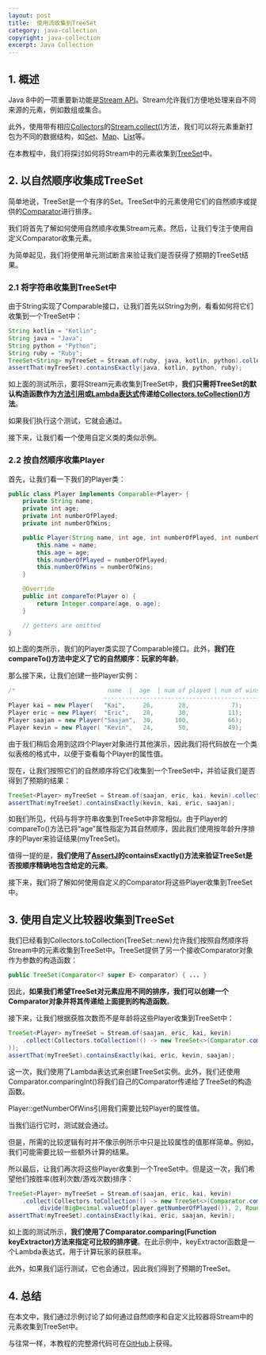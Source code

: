 ```yaml
---
layout: post
title:  使用流收集到TreeSet
category: java-collection
copyright: java-collection
excerpt: Java Collection
---
```


## 1. 概述

Java 8中的一项重要新功能是[Stream API](https://www.baeldung.com/java-8-streams)。Stream允许我们方便地处理来自不同来源的元素，例如数组或集合。

此外，使用带有相应[Collectors](https://www.baeldung.com/java-8-collectors)的[Stream.collect()](https://www.baeldung.com/java-8-collectors#Collect)方法，我们可以将元素重新打包为不同的数据结构，如[Set](https://www.baeldung.com/java-hashset)、[Map](https://www.baeldung.com/java-hashmap)、[List](https://www.baeldung.com/java-arraylist)等。

在本教程中，我们将探讨如何将Stream中的元素收集到[TreeSet](https://www.baeldung.com/java-tree-set)中。

## 2. 以自然顺序收集成TreeSet

简单地说，TreeSet是一个有序的Set。TreeSet中的元素使用它们的自然顺序或提供的[Comparator](https://www.baeldung.com/java-comparator-comparable)进行排序。

我们将首先了解如何使用自然顺序收集Stream元素。然后，让我们专注于使用自定义Comparator收集元素。

为简单起见，我们将使用单元测试断言来验证我们是否获得了预期的TreeSet结果。

### 2.1 将字符串收集到TreeSet中

由于String实现了Comparable接口，让我们首先以String为例，看看如何将它们收集到一个TreeSet中：

```java
String kotlin = "Kotlin";
String java = "Java";
String python = "Python";
String ruby = "Ruby";
TreeSet<String> myTreeSet = Stream.of(ruby, java, kotlin, python).collect(Collectors.toCollection(TreeSet::new));
assertThat(myTreeSet).containsExactly(java, kotlin, python, ruby);
```

如上面的测试所示，要将Stream元素收集到TreeSet中，**我们只需将TreeSet的默认构造函数作为[方法引用](https://www.baeldung.com/java-method-references)或[Lambda表达式](https://www.baeldung.com/java-8-lambda-expressions-tips)传递给[Collectors.toCollection()](https://www.baeldung.com/java-8-collectors#3-collectorstocollection)方法**。

如果我们执行这个测试，它就会通过。

接下来，让我们看一个使用自定义类的类似示例。

### 2.2 按自然顺序收集Player

首先，让我们看一下我们的Player类：

```java
public class Player implements Comparable<Player> {
    private String name;
    private int age;
    private int numberOfPlayed;
    private int numberOfWins;

    public Player(String name, int age, int numberOfPlayed, int numberOfWins) {
        this.name = name;
        this.age = age;
        this.numberOfPlayed = numberOfPlayed;
        this.numberOfWins = numberOfWins;
    }

    @Override
    public int compareTo(Player o) {
        return Integer.compare(age, o.age);
    }

    // getters are omitted
}
```

如上面的类所示，我们的Player类实现了Comparable接口。此外，**我们在compareTo()方法中定义了它的自然顺序：玩家的年龄**。

那么接下来，让我们创建一些Player实例：

```java
/*                          name  |  age  | num of played | num of wins
                           --------------------------------------------- */
Player kai = new Player(   "Kai",     26,       28,            7);
Player eric = new Player(  "Eric",    28,       30,           11);
Player saajan = new Player("Saajan",  30,      100,           66);
Player kevin = new Player( "Kevin",   24,       50,           49);
```

由于我们稍后会用到这四个Player对象进行其他演示，因此我们将代码放在一个类似表格的格式中，以便于查看每个Player的属性值。

现在，让我们按照它们的自然顺序将它们收集到一个TreeSet中，并验证我们是否得到了预期的结果：

```java
TreeSet<Player> myTreeSet = Stream.of(saajan, eric, kai, kevin).collect(Collectors.toCollection(TreeSet::new));
assertThat(myTreeSet).containsExactly(kevin, kai, eric, saajan);
```

如我们所见，代码与将字符串收集到TreeSet中非常相似。由于Player的compareTo()方法已将“age”属性指定为其自然顺序，因此我们使用按年龄升序排序的Player来验证结果(myTreeSet)。

值得一提的是，**我们使用了[AssertJ](https://www.baeldung.com/introduction-to-assertj)的containsExactly()方法来验证TreeSet是否按顺序精确地包含给定的元素**。

接下来，我们将了解如何使用自定义的Comparator将这些Player收集到TreeSet中。

## 3. 使用自定义比较器收集到TreeSet

我们已经看到Collectors.toCollection(TreeSet::new)允许我们按照自然顺序将Stream中的元素收集到TreeSet中。TreeSet提供了另一个接收Comparator对象作为参数的构造函数：

```java
public TreeSet(Comparator<? super E> comparator) { ... }
```

因此，**如果我们希望TreeSet对元素应用不同的排序，我们可以创建一个Comparator对象并将其传递给上面提到的构造函数**。

接下来，让我们根据获胜次数而不是年龄将这些Player收集到TreeSet中：

```java
TreeSet<Player> myTreeSet = Stream.of(saajan, eric, kai, kevin)
    .collect(Collectors.toCollection(() -> new TreeSet<>(Comparator.comparingInt(Player::getNumberOfWins))
));
assertThat(myTreeSet).containsExactly(kai, eric, kevin, saajan);
```

这一次，我们使用了Lambda表达式来创建TreeSet实例。此外，我们还使用Comparator.comparingInt()将我们自己的Comparator传递给了TreeSet的构造函数。

Player::getNumberOfWins引用我们需要比较Player的属性值。

当我们运行它时，测试就会通过。

但是，所需的比较逻辑有时并不像示例所示中只是比较属性的值那样简单。例如，我们可能需要比较一些额外计算的结果。

所以最后，让我们再次将这些Player收集到一个TreeSet中。但是这一次，我们希望他们按胜率(胜利次数/游戏次数)排序：

```java
TreeSet<Player> myTreeSet = Stream.of(saajan, eric, kai, kevin)
    .collect(Collectors.toCollection(() -> new TreeSet<>(Comparator.comparing(player -> BigDecimal.valueOf(player.getNumberOfWins())
        .divide(BigDecimal.valueOf(player.getNumberOfPlayed()), 2, RoundingMode.HALF_UP)))));
assertThat(myTreeSet).containsExactly(kai, eric, saajan, kevin);
```

如上面的测试所示，**我们使用了Comparator.comparing(Function keyExtractor)方法来指定可比较的排序键**。在此示例中，keyExtractor函数是一个Lambda表达式，用于计算玩家的获胜率。

此外，如果我们运行测试，它也会通过，因此我们得到了预期的TreeSet。

## 4. 总结

在本文中，我们通过示例讨论了如何通过自然顺序和自定义比较器将Stream中的元素收集到TreeSet中。

与往常一样，本教程的完整源代码可在[GitHub](https://github.com/tuyucheng7/taketoday-tutorial4j/tree/master/java-core-modules/java-collections-set-2)上获得。